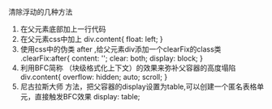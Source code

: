 清除浮动的几种方法
1. 在父元素底部加上一行代码  <div style="clean: both"></div>
2. 在父元素css中加上 
   div.content{
    float: left;
   }
3. 使用css中的伪类 after ,给父元素div添加一个clearFix的class类
   .clearFix:after{
      content: '';
      clear: both;
      display: block;
    }
4. 利用BFC简称 （块级格式化上下文）的效果来弥补父容器的高度塌陷
   div.content{
       overflow: hidden; auto; scroll;
   }
5. 尼古拉斯大师 方法，把父容器的display设置为table,可以创建一个匿名表格单元，直接触发BFC效果
   display: table;